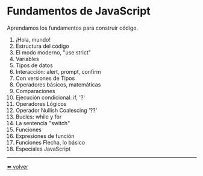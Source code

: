 # Fundamentos de JavaScript

Aprendamos los fundamentos para construir código.

1. ¡Hola, mundo!
2. Estructura del código
3. El modo moderno, "use strict"
4. Variables
5. Tipos de datos
6. Interacción: alert, prompt, confirm
7. Con versiones de Tipos
8. Operadores básicos, matemáticas
9. Comparaciones
10. Ejecución condicional: if, '?'
11. Operadores Lógicos
12. Operador Nullish Coalescing '??'
13. Bucles: while y for
14. La sentencia "switch"
15. Funciones
16. Expresiones de función
17. Funciones Flecha, lo básico
18. Especiales JavaScript

---
[⬅️ volver](https://github.com/VictorHugoAguilar/javascript-interview-questions-explained/blob/main/theory/readme.md)
